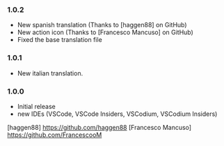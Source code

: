 ### 1.0.2

* New spanish translation (Thanks to [haggen88] on GitHub)
* New action icon (Thanks to [Francesco Mancuso] on GitHub)
* Fixed the base translation file

### 1.0.1

* New italian translation.

### 1.0.0

* Initial release
* new IDEs (VSCode, VSCode Insiders, VSCodium, VSCodium Insiders)

[haggen88] https://github.com/haggen88
[Francesco Mancuso] https://github.com/FrancescooM
